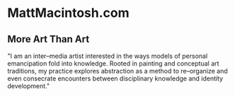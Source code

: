 # MattMacintosh.com

## More Art Than Art

"I am an inter–media artist interested in the ways models of personal emancipation fold into knowledge. Rooted in painting and conceptual art traditions, my practice explores abstraction as a method to re–organize and even consecrate encounters between disciplinary knowledge and identity development."